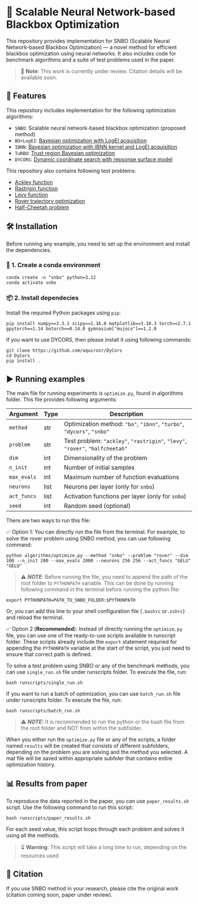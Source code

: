 # 🚀 Scalable Neural Network-based Blackbox Optimization

This repository provides implementation for SNBO (Scalable Neural Network-based Blackbox Optimization) — a novel method for efficient blackbox optimization using neural networks. It also includes code for benchmark algorithms and a suite of test problems used in the paper.

> 📝 **Note**: This work is currently under review. Citation details will be available soon.

## 📌 Features

This repository includes implementation for the following optimization algorithms:

- `SNBO`: Scalable neural network-based blackbox optimization (proposed method)
- `BO+LogEI`: [Bayesian optimization with LogEI acquisition](https://arxiv.org/abs/2310.20708)
- `IBNN`: [Bayesian optimization with IBNN kernel and LogEI acquisition](https://botorch.org/docs/tutorials/ibnn_bo/#i-bnns-for-bayesian-optimization)
- `TuRBO`: [Trust region Bayesian optimization](https://arxiv.org/abs/1910.01739)
- `DYCORS`: [Dynamic coordinate search with repsonse surface model](https://www.tandfonline.com/doi/abs/10.1080/0305215X.2012.687731)

This repository also contains following test problems:

- [Ackley function](https://www.sfu.ca/~ssurjano/ackley.html)
- [Rastrigin function](https://www.sfu.ca/~ssurjano/rastr.html)
- [Levy function](https://www.sfu.ca/~ssurjano/levy.html)
- [Rover trajectory optimization](https://github.com/zi-w/Ensemble-Bayesian-Optimization/blob/master/test_functions/rover_function.py)
- [Half-Cheetah problem](https://gymnasium.farama.org/environments/mujoco/half_cheetah/)

## 🛠 Installation

Before running any example, you need to set up the environment and install the dependencies.

### 🐍 1. Create a conda environment

```
conda create -n "snbo" python=3.12
conda activate snbo
```

### 📦 2. Install dependecies

Install the required Python packages using ``pip``:

```
pip install numpy==2.3.1 scipy==1.16.0 matplotlib==3.10.3 torch==2.7.1
gpytorch==1.14 botorch==0.14.0 gymnasium["mujoco"]==1.2.0
```

If you want to use DYCORS, then please install it using following commands:

```
git clone https://github.com/aquirosr/DyCors
cd DyCors
pip install .
```

## ▶️ Running examples

The main file for running experiments is `optimize.py`, found in algorithms folder. This file provides following arguments:

| Argument    | Type | Description                                                                   |
| ----------- | ---- | ----------------------------------------------------------------------------- |
| `method`    | str  | Optimization method: `"bo"`, `"ibnn"`, `"turbo"`, `"dycors"`, `"snbo"`        |
| `problem`   | str  | Test problem: `"ackley"`, `"rastrigin"`, `"levy"`, `"rover"`, `"halfcheetah"` |
| `dim`       | int  | Dimensionality of the problem                                                 |
| `n_init`    | int  | Number of initial samples                                                     |
| `max_evals` | int  | Maximum number of function evaluations                                        |
| `neurons`   | list | Neurons per layer (only for `snbo`)                                           |
| `act_funcs` | list | Activation functions per layer (only for `snbo`)                              |
| `seed`      | int  | Random seed (optional)                                                        |

There are two ways to run this file:

✅ Option 1: You can directly run the file from the terminal. For example, to solve the rover problem using SNBO method, you can use following command:

```
python algorithms/optimize.py --method "snbo" --problem "rover" --dim 100 --n_init 200 --max_evals 2000 --neurons 256 256 --act_funcs "GELU" "GELU"
```

> ⚠️ ***NOTE***: Before running the file, you need to append the path of the root folder to `PYTHONPATH` variable.  This can be done by running following command in the terminal before running the python file:

```
export PYTHONPATH=PATH_TO_SNBO_FOLDER:$PYTHONPATH
```

Or, you can add this line to your shell configuration file (`.bashrc` or`.zshrc`) and reload the terminal.

✅ Option 2 (**Recommended**): Instead of directly running the `optimize.py` file, you can use one of the ready-to-use scripts available in runscript folder. These scripts already include the `export` statement requried for appending the `PYTHONPATH` variable at the start of the script, you just need to ensure that correct path is defined.

To solve a test problem using SNBO or any of the benchmark methods, you can use ``single_run.sh`` file under runscripts folder. To execute the file, run:

```
bash runscripts/single_run.sh
```

If you want to run a batch of optimization, you can use ``batch_run.sh`` file under runscripts folder. To execute the file, run:

```
bash runscripts/batch_run.sh
```

> ⚠️ **_NOTE:_** It is recommended to run the python or the bash file from the root folder and NOT from within the subfolder.

When you either run the `optimize.py` file or any of the scripts, a folder named ``results`` will be created that consists of 
different subfolders, depending on the problem you are solving and the method you selected. A mat file will be saved within appropriate
subfoler that contains entire optimization history.

## 📊 Results from paper

To reproduce the data reported in the paper, you can use ``paper_results.sh`` script. Use the following command to run this script:

```
bash runscripts/paper_results.sh
```

For each seed value, this script loops through each problem and solves it using all the methods.

> ⏳ **Warning**: This script will take a long time to run, depending on the resources used

## 	🧾 Citation

If you use SNBO method in your research, please cite the original work (citation coming soon, paper under review).
